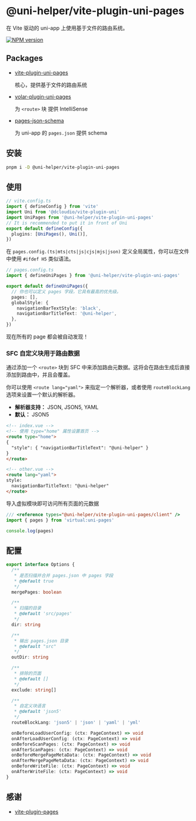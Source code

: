 # @uni-helper/vite-plugin-uni-pages

在 Vite 驱动的 uni-app 上使用基于文件的路由系统。

<a href="https://www.npmjs.com/package/@uni-helper/vite-plugin-uni-pages"><img src="https://img.shields.io/npm/v/@uni-helper/vite-plugin-uni-pages" alt="NPM version"></a></p>


## Packages

- [vite-plugin-uni-pages](./packages/core/)

  核心，提供基于文件的路由系统

- [volar-plugin-uni-pages](./packages/volar/)

  为 `<route>` 块 提供 IntelliSense

- [pages-json-schema](./packages/schema/)

  为 uni-app 的 `pages.json` 提供 schema


## 安装

```bash
pnpm i -D @uni-helper/vite-plugin-uni-pages
```

## 使用

```ts
// vite.config.ts
import { defineConfig } from 'vite'
import Uni from '@dcloudio/vite-plugin-uni'
import UniPages from '@uni-helper/vite-plugin-uni-pages'
// It is recommended to put it in front of Uni
export default defineConfig({
  plugins: [UniPages(), Uni()],
})
```

在 `pages.config.(ts|mts|cts|js|cjs|mjs|json)` 定义全局属性，你可以在文件中使用 `#ifdef H5` 类似语法。

```ts
// pages.config.ts
import { defineUniPages } from '@uni-helper/vite-plugin-uni-pages'

export default defineUniPages({
  // 你也可以定义 pages 字段，它具有最高的优先级。
  pages: [],
  globalStyle: {
    navigationBarTextStyle: 'black',
    navigationBarTitleText: '@uni-helper',
  },
})
```

现在所有的 page 都会被自动发现！

### SFC 自定义块用于路由数据

通过添加一个 `<route>` 块到 SFC 中来添加路由元数据。这将会在路由生成后直接添加到路由中，并且会覆盖。

你可以使用 `<route lang="yaml">` 来指定一个解析器，或者使用 `routeBlockLang` 选项来设置一个默认的解析器。

- **解析器支持：** JSON, JSON5, YAML
- **默认：** JSON5

```html
<!-- index.vue -->
<!-- 使用 type="home" 属性设置首页 -->
<route type="home">
{
  "style": { "navigationBarTitleText": "@uni-helper" }
}
</route>

<!-- other.vue -->
<route lang="yaml">
style:
  navigationBarTitleText: "@uni-helper"
</route>
```

导入虚拟模块即可访问所有页面的元数据

```ts
/// <reference types="@uni-helper/vite-plugin-uni-pages/client" />
import { pages } from 'virtual:uni-pages'

console.log(pages)
```

## 配置

```ts
export interface Options {
  /**
   * 是否扫描并合并 pages.json 中 pages 字段
   * @default true
   */
  mergePages: boolean

  /**
   * 扫描的目录
   * @default 'src/pages'
   */
  dir: string

  /**
   * 输出 pages.json 目录
   * @default "src"
   */
  outDir: string

  /**
   * 排除的页面
   * @default []
   */
  exclude: string[]

  /**
   * 自定义块语言
   * @default 'json5'
   */
  routeBlockLang: 'json5' | 'json' | 'yaml' | 'yml'

  onBeforeLoadUserConfig: (ctx: PageContext) => void
  onAfterLoadUserConfig: (ctx: PageContext) => void
  onBeforeScanPages: (ctx: PageContext) => void
  onAfterScanPages: (ctx: PageContext) => void
  onBeforeMergePageMetaData: (ctx: PageContext) => void
  onAfterMergePageMetaData: (ctx: PageContext) => void
  onBeforeWriteFile: (ctx: PageContext) => void
  onAfterWriteFile: (ctx: PageContext) => void
}
```

## 感谢

- [vite-plugin-pages](https://github.com/hannoeru/vite-plugin-pages.git)
